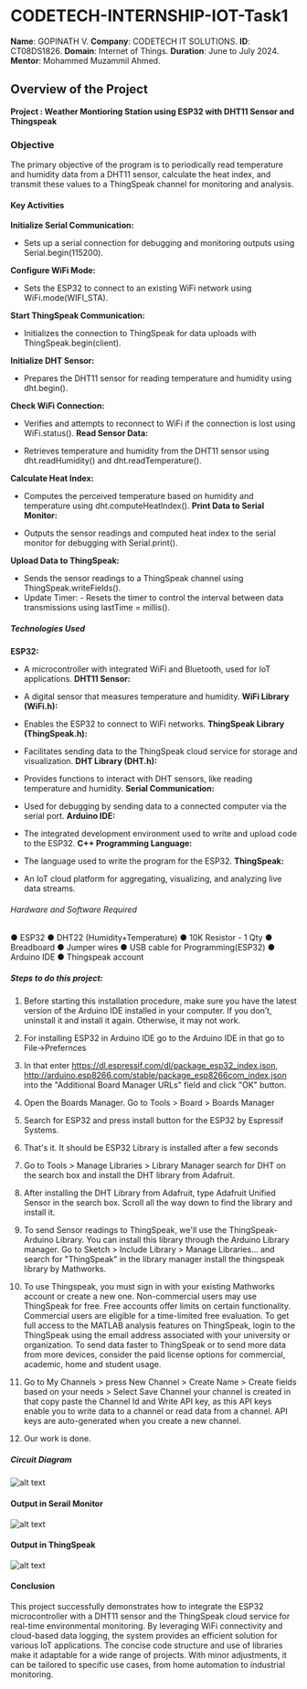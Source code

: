 # CODETECH-INTERNSHIP-IOT-Task1

**Name**: GOPINATH V.
**Company**: CODETECH IT SOLUTIONS.
**ID**: CT08DS1826.
**Domain**: Internet of Things.
**Duration**: June to July 2024.
**Mentor**: Mohammed Muzammil Ahmed.

## Overview of the Project
**Project : Weather Montioring Station using ESP32 with DHT11 Sensor and Thingspeak**
### Objective
The primary objective of the program is to periodically read temperature and humidity data from a DHT11 sensor, calculate the heat index, and transmit these values to a ThingSpeak channel for monitoring and analysis.

#### Key Activities
**Initialize Serial Communication:**

- Sets up a serial connection for debugging and monitoring outputs using Serial.begin(115200).

**Configure WiFi Mode:**

- Sets the ESP32 to connect to an existing WiFi network using WiFi.mode(WIFI_STA).

**Start ThingSpeak Communication:**

- Initializes the connection to ThingSpeak for data uploads with ThingSpeak.begin(client).

**Initialize DHT Sensor:**

- Prepares the DHT11 sensor for reading temperature and humidity using dht.begin().

**Check WiFi Connection:**

- Verifies and attempts to reconnect to WiFi if the connection is lost using WiFi.status().
**Read Sensor Data:**

- Retrieves temperature and humidity from the DHT11 sensor using dht.readHumidity() and dht.readTemperature().

**Calculate Heat Index:**

- Computes the perceived temperature based on humidity and temperature using dht.computeHeatIndex().
**Print Data to Serial Monitor:**

- Outputs the sensor readings and computed heat index to the serial monitor for debugging with Serial.print().

**Upload Data to ThingSpeak:**

- Sends the sensor readings to a ThingSpeak channel using ThingSpeak.writeFields().
- Update Timer: - Resets the timer to control the interval between data transmissions using lastTime = millis().

##### Technologies Used
**ESP32:**

- A microcontroller with integrated WiFi and Bluetooth, used for IoT applications.
**DHT11 Sensor:**

- A digital sensor that measures temperature and humidity.
**WiFi Library (WiFi.h):**

- Enables the ESP32 to connect to WiFi networks.
**ThingSpeak Library (ThingSpeak.h):**

- Facilitates sending data to the ThingSpeak cloud service for storage and visualization.
**DHT Library (DHT.h):**

- Provides functions to interact with DHT sensors, like reading temperature and humidity.
**Serial Communication:**

- Used for debugging by sending data to a connected computer via the serial port.
**Arduino IDE:**

- The integrated development environment used to write and upload code to the ESP32.
**C++ Programming Language:**

- The language used to write the program for the ESP32.
**ThingSpeak:**

- An IoT cloud platform for aggregating, visualizing, and analyzing live data streams.
###### Hardware and Software Required
● ESP32
● DHT22 (Humidity+Temperature)
● 10K Resistor - 1 Qty
● Breadboard
● Jumper wires
● USB cable for Programming(ESP32)
● Arduino IDE
● Thingspeak account

##### Steps to do this project:
1. Before starting this installation procedure, make sure you have the latest version of the Arduino IDE installed in your computer. If you don’t, uninstall it and install it again. Otherwise, it may not work.

2. For installing ESP32 in Arduino IDE go to the Arduino IDE in that go to File->Prefernces

3. In that enter https://dl.espressif.com/dl/package_esp32_index.json, http://arduino.esp8266.com/stable/package_esp8266com_index.json into the "Additional Board Manager URLs" field and click "OK" button.

4. Open the Boards Manager. Go to Tools > Board > Boards Manager

5. Search for ESP32 and press install button for the ESP32 by Espressif Systems.

6. That's it. It should be ESP32 Library is installed after a few seconds

7. Go to Tools > Manage Libraries > Library Manager search for DHT on the search box and install the DHT library from Adafruit.

8. After installing the DHT Library from Adafruit, type Adafruit Unified Sensor in the search box. Scroll all the way down to find the library and install it.

9. To send Sensor readings to ThingSpeak, we'll use the ThingSpeak-Arduino Library. You can install this library through the Arduino Library manager. Go to Sketch > Include Library > Manage Libraries... and search for "ThingSpeak" in the library manager install the thingspeak library by Mathworks.

10. To use Thingspeak, you must sign in with your existing Mathworks account or create a new one. Non-commercial users may use ThingSpeak for free. Free accounts offer limits on certain functionality. Commercial users are eligible for a time-limited free evaluation. To get full access to the MATLAB analysis features on ThingSpeak, login to the ThingSpeak using the email address associated with your university or organization. To send data faster to ThingSpeak or to send more data from more devices, consider the paid license options for commercial, academic, home and student usage.

11. Go to My Channels > press New Channel > Create Name > Create fields based on your needs > Select Save Channel your channel is created in that copy paste the Channel Id and Write API key, as this API keys enable you to write data to a channel or read data from a channel. API keys are auto-generated when you create a new channel.

12. Our work is done.

 ##### Circuit Diagram
![alt text](https://private-user-images.githubusercontent.com/167459628/346424176-31074f9d-4207-41e2-9e1e-be4cc3a4eb41.png?jwt=eyJhbGciOiJIUzI1NiIsInR5cCI6IkpXVCJ9.eyJpc3MiOiJnaXRodWIuY29tIiwiYXVkIjoicmF3LmdpdGh1YnVzZXJjb250ZW50LmNvbSIsImtleSI6ImtleTUiLCJleHAiOjE3MjA0OTU0MzYsIm5iZiI6MTcyMDQ5NTEzNiwicGF0aCI6Ii8xNjc0NTk2MjgvMzQ2NDI0MTc2LTMxMDc0ZjlkLTQyMDctNDFlMi05ZTFlLWJlNGNjM2E0ZWI0MS5wbmc_WC1BbXotQWxnb3JpdGhtPUFXUzQtSE1BQy1TSEEyNTYmWC1BbXotQ3JlZGVudGlhbD1BS0lBVkNPRFlMU0E1M1BRSzRaQSUyRjIwMjQwNzA5JTJGdXMtZWFzdC0xJTJGczMlMkZhd3M0X3JlcXVlc3QmWC1BbXotRGF0ZT0yMDI0MDcwOVQwMzE4NTZaJlgtQW16LUV4cGlyZXM9MzAwJlgtQW16LVNpZ25hdHVyZT02MTYxNDk1YzViMWE1NmU5M2IyNDk1MjA4MzlhODljYjYwNDMwNThlMDQ2NWIwNmYzNzcxMmU0N2FkNTlkM2M0JlgtQW16LVNpZ25lZEhlYWRlcnM9aG9zdCZhY3Rvcl9pZD0wJmtleV9pZD0wJnJlcG9faWQ9MCJ9.beehC1bm07vRQAiPhVo_OsC5A0B5YVuXo7kkeEyZWKw)

#### Output in Serail Monitor
![alt text](https://private-user-images.githubusercontent.com/167459628/346424702-1d3f23ea-c37e-4540-86ad-ebab651e06bb.png?jwt=eyJhbGciOiJIUzI1NiIsInR5cCI6IkpXVCJ9.eyJpc3MiOiJnaXRodWIuY29tIiwiYXVkIjoicmF3LmdpdGh1YnVzZXJjb250ZW50LmNvbSIsImtleSI6ImtleTUiLCJleHAiOjE3MjA0OTU0MzYsIm5iZiI6MTcyMDQ5NTEzNiwicGF0aCI6Ii8xNjc0NTk2MjgvMzQ2NDI0NzAyLTFkM2YyM2VhLWMzN2UtNDU0MC04NmFkLWViYWI2NTFlMDZiYi5wbmc_WC1BbXotQWxnb3JpdGhtPUFXUzQtSE1BQy1TSEEyNTYmWC1BbXotQ3JlZGVudGlhbD1BS0lBVkNPRFlMU0E1M1BRSzRaQSUyRjIwMjQwNzA5JTJGdXMtZWFzdC0xJTJGczMlMkZhd3M0X3JlcXVlc3QmWC1BbXotRGF0ZT0yMDI0MDcwOVQwMzE4NTZaJlgtQW16LUV4cGlyZXM9MzAwJlgtQW16LVNpZ25hdHVyZT04OTlhMmU2YzVkMWQ4ODE5YTFiYjRkMTZhZTBjYzgyNWM0ODJiMzc4NjA0OGY3ZmM5ZmE5OWI0NzkxMjk3MzYxJlgtQW16LVNpZ25lZEhlYWRlcnM9aG9zdCZhY3Rvcl9pZD0wJmtleV9pZD0wJnJlcG9faWQ9MCJ9.eIl8SnNcNj9wpuT0vUid-HHK9PXXd08vbElK7kGu7ms)

#### Output in ThingSpeak

![alt text](https://private-user-images.githubusercontent.com/167459628/346429572-2e45f144-4980-4f08-bfdb-e0d507aed5dc.png?jwt=eyJhbGciOiJIUzI1NiIsInR5cCI6IkpXVCJ9.eyJpc3MiOiJnaXRodWIuY29tIiwiYXVkIjoicmF3LmdpdGh1YnVzZXJjb250ZW50LmNvbSIsImtleSI6ImtleTUiLCJleHAiOjE3MjA0OTU0MzYsIm5iZiI6MTcyMDQ5NTEzNiwicGF0aCI6Ii8xNjc0NTk2MjgvMzQ2NDI5NTcyLTJlNDVmMTQ0LTQ5ODAtNGYwOC1iZmRiLWUwZDUwN2FlZDVkYy5wbmc_WC1BbXotQWxnb3JpdGhtPUFXUzQtSE1BQy1TSEEyNTYmWC1BbXotQ3JlZGVudGlhbD1BS0lBVkNPRFlMU0E1M1BRSzRaQSUyRjIwMjQwNzA5JTJGdXMtZWFzdC0xJTJGczMlMkZhd3M0X3JlcXVlc3QmWC1BbXotRGF0ZT0yMDI0MDcwOVQwMzE4NTZaJlgtQW16LUV4cGlyZXM9MzAwJlgtQW16LVNpZ25hdHVyZT05MWYxN2U4MDRiZjE1MzVlZTA2ZGQyNDQ2ZTI1MjcyZmVmNjJkZDE1M2JhY2UyOTM5Zjc4ODAyNGQwMjFjYWE3JlgtQW16LVNpZ25lZEhlYWRlcnM9aG9zdCZhY3Rvcl9pZD0wJmtleV9pZD0wJnJlcG9faWQ9MCJ9.binmP2eSBLOFvccZUIlakkLh-0Ded5Fl7d2dTLIk2EQ)

#### Conclusion

This project successfully demonstrates how to integrate the ESP32 microcontroller with a DHT11 sensor and the ThingSpeak cloud service for real-time environmental monitoring. By leveraging WiFi connectivity and cloud-based data logging, the system provides an efficient solution for various IoT applications. The concise code structure and use of libraries make it adaptable for a wide range of projects. With minor adjustments, it can be tailored to specific use cases, from home automation to industrial monitoring.
